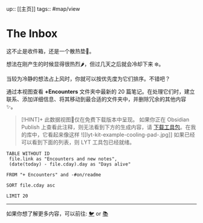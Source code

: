 up:: [[主页]]
tags:: #map/view 

# The Inbox

这不止是收件箱，还是一个散热垫🧊。

想法在刚产生的时候显得很热烈🌶，但过几天之后就会冷却下来 ❄️。

当较为冷静的想法占上风时，你就可以按优先度为它们排序。不错吧？

通过本视图查看 **+Encounters** 文件夹中最新的 20 篇笔记。在处理它们时，建立联系、添加详细信息、将其移动到最合适的文件夹中，并删除冗余的其他内容 ✨。

> [!HINT]+ 此数据视图🔬仅在免费下载版本中呈现。
> 如果你正在 Obsidian Publish 上查看此注释，则无法看到下方的生成内容，请 [下载工具包](https://www.linkingyourthinking.com/download-lyt-kit)。在我的库中，它看起来像这样
> ![[lyt-kit-example-cooling-pad-.jpg]] 
> 如果已经可以看到下面的列表，则 LYT 工具包已经就绪。

``` dataview
TABLE WITHOUT ID
 file.link as "Encounters and new notes",
 (date(today) - file.cday).day as "Days alive"

FROM "+ Encounters" and -#on/readme 

SORT file.cday asc

LIMIT 20
```


---

如果你想了解更多内容，可以前往: [🐦](https://www.twitter.com) or [📚](https://readwise.io/lyt/)          